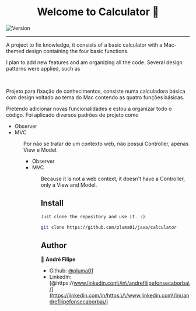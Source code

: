 <h1 align="center">Welcome to Calculator 👋</h1>
<p>
  <img alt="Version" src="https://img.shields.io/badge/version-1.0-blue.svg?cacheSeconds=2592000" />
</p>

<hr>

<p>A project to fix knowledge, it consists of a basic calculator with a Mac-themed design containing the four basic functions.</p>

<p>I plan to add new features and am organizing all the code. Several design patterns were applied, such as</p>
<br>
<p>
Projeto para fixação de conhecimentos, consiste numa calculadora básica com design voltado ao tema do Mac contendo as quatro funções básicas.

Pretendo adicionar novas funcionalidades e estou a organizar todo o código. Foi aplicado diversos padrões de projeto como

<ul>
<li>Observer</li>
<li>MVC</li>
<ul>

Por não se tratar de um contexto web, não possui Controller, apenas View e Model.
</p>

<ul>
<li>Observer</li>
<li>MVC</li>
<ul>

<p>Because it is not a web context, it doesn't have a Controller, only a View and Model.</p>

## Install

```sh
Just clone the repository and use it. :)

git clone https://github.com/pluma01/java/calculator
```

## Author

👤 **André Filipe**

* Github: [@pluma01](https://github.com/pluma01)
* LinkedIn: [@https:\/\/www.linkedin.com\/in\/andrefilipefonsecaborba\/](https://linkedin.com/in/https:\/\/www.linkedin.com\/in\/andrefilipefonsecaborba\/)